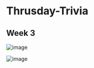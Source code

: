 # Thrusday-Trivia

## Week 3

![image](https://user-images.githubusercontent.com/78747188/191826811-1a3915c0-4aba-4976-aa1d-60016da6f788.png)

![image](https://user-images.githubusercontent.com/78747188/191826849-6f533237-112f-42ec-bc26-cc5a7db8c3ac.png)

